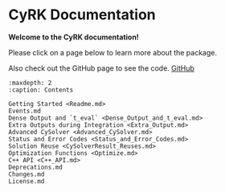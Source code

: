 # CyRK Documentation

**Welcome to the CyRK documentation!**

Please click on a page below to learn more about the package. 

Also check out the GitHub page to see the code.
[GitHub](https://github.com/jrenaud90/CyRK)

```{toctree}
:maxdepth: 2
:caption: Contents

Getting Started <Readme.md>
Events.md
Dense Output and `t_eval` <Dense_Output_and_t_eval.md>
Extra Outputs during Integration <Extra_Output.md>
Advanced CySolver <Advanced_CySolver.md>
Status and Error Codes <Status_and_Error_Codes.md>
Solution Reuse <CySolverResult_Reuses.md>
Optimization Functions <Optimize.md>
C++ API <C++_API.md>
Deprecations.md
Changes.md
License.md
```